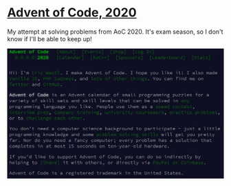# [Advent of Code, 2020](https://adventofcode.com/2020)

My attempt at solving problems from AoC 2020. It's exam season, so I don't know if I'll be able to keep up!

<img src='about.jpg'>